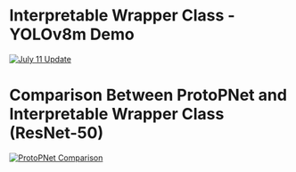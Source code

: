 # Interpretable Wrapper Class - YOLOv8m Demo
[![July 11 Update](https://img.youtube.com/vi/u4uNz05XydA/0.jpg)](https://www.youtube.com/watch?v=u4uNz05XydA)

# Comparison Between ProtoPNet and Interpretable Wrapper Class (ResNet-50)
[![ProtoPNet Comparison](https://img.youtube.com/vi/F7hBUBcQUMA/0.jpg)](https://www.youtube.com/watch?v=F7hBUBcQUMA)

